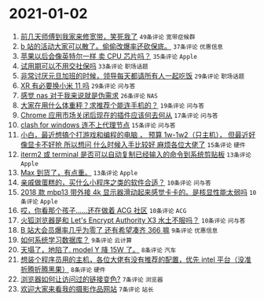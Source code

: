 # 2021-01-02

1. [前几天师傅到我家来修宽带，笑死我了](https://www.v2ex.com/t/741000) `49条评论` `宽带症候群`
1. [b 站的活动大家可以散了。偷偷改爆率还砍保底。](https://www.v2ex.com/t/741023) `37条评论` `优惠信息`
1. [苹果以后会像英特尔一样 卖 CPU 芯片吗？](https://www.v2ex.com/t/741002) `35条评论` `Apple`
1. [试用期可以不用交社保吗](https://www.v2ex.com/t/740990) `33条评论` `职场话题`
1. [非常讨厌元旦加班的时候，领导每天都请所有人一起吃饭](https://www.v2ex.com/t/741033) `29条评论` `职场话题`
1. [XR 有必要换小米 11 吗](https://www.v2ex.com/t/741008) `29条评论` `问与答`
1. [感觉 nas 对于我来说就是伪需求](https://www.v2ex.com/t/741009) `26条评论` `NAS`
1. [大家在用什么体重秤？求推荐个能连手机的？](https://www.v2ex.com/t/740993) `19条评论` `问与答`
1. [Chrome 应用市场关闭后现在的插件应该何去何从](https://www.v2ex.com/t/741025) `17条评论` `问与答`
1. [clash for windows 连不上代理节点](https://www.v2ex.com/t/741021) `15条评论` `问与答`
1. [小白，最近想搞个打游戏和编程的电脑 ， 预算 1w-1w2（只主机）， 但最近好像显卡不好抢 所以想问 什么时候入手比较好 麻烦各位大佬了](https://www.v2ex.com/t/740991) `15条评论` `硬件`
1. [iterm2 或 terminal 是否可以自动复制已经输入的命令到系统剪贴板](https://www.v2ex.com/t/741015) `13条评论` `Apple`
1. [Max 到货了，有点重。](https://www.v2ex.com/t/740998) `13条评论` `Apple`
1. [亲戚做蛋糕的，买什么小程序之类的软件合适？](https://www.v2ex.com/t/741052) `10条评论` `问与答`
1. [2018 款 mbp13 带外接 4k 显示器滑动起来感觉卡卡的。是核显性能太弱吗](https://www.v2ex.com/t/741028) `10条评论` `Apple`
1. [哎，你看那个孩子……还在做着 ACG 社区](https://www.v2ex.com/t/741003) `10条评论` `ACG`
1. [火狐浏览器是和 Let's Encrypt Authority X3 水土不服吗？](https://www.v2ex.com/t/740999) `10条评论` `问与答`
1. [B 站大会员爆率几乎为零了 还有希望凑齐 366 嘛](https://www.v2ex.com/t/741044) `9条评论` `优惠信息`
1. [如何系统学习数据库？](https://www.v2ex.com/t/741026) `9条评论` `云计算`
1. [天塌了，地陷了. model Y 降 15W 了。](https://www.v2ex.com/t/741032) `8条评论` `汽车`
1. [想装个程序员用的主机，各位大佬有没有推荐的配置，优先 intel 平台（没准折腾折腾黑果）](https://www.v2ex.com/t/740994) `8条评论` `硬件`
1. [浏览器如何让访问过的链接变色?](https://www.v2ex.com/t/741056) `7条评论` `浏览器`
1. [欢迎大家来看我的摄影作品网站](https://www.v2ex.com/t/741049) `7条评论` `站长`

